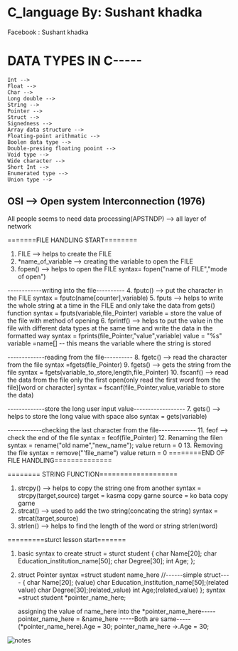 # C_language By: Sushant khadka

 Facebook : Sushant khadka 
 
# DATA TYPES IN C-----
    Int -->
    Float -->
    Char -->
    Long double -->
    String -->
    Pointer -->
    Struct -->
    Signedness -->
    Array data structure -->
    Floating-point arithmatic -->
    Boolen data type -->
    Double-presing floating pooint -->
    Void type -->
    Wide character -->
    Short Int -->
    Enumerated type -->
    Union type -->

## OSI --> Open system Interconnection (1976)
All people seems to need data processing(APSTNDP) --> all layer of network

=======FILE HANDLING START========

1. FILE --> helps to create the FILE
2. *name_of_variable --> creating the variable to open the FILE
3. fopen() --> helps to open the FILE
    syntax= fopen("name of FILE","mode of open")

------------writing into the file----------
4. fputc() --> put the character in the FILE
    syntax = fputc(name[counter],variable)
5. fputs --> helps to write the whole string at a time in the FILE and only take the data from gets() function
    syntax = fputs(variable,file_Pointer)
    variable = store the value of the file with method of opening
6. fprintf() --> helps to put the value in the file with different data types at the same time and write the data in the formatted way
    syntax = fprints(file_Pointer,"value",variable)
    value = "%s"
    variable =name[] -- this means the variable where the string is stored

-------------reading from the file----------
8. fgetc() --> read the character from the file
    syntax =fgets(file_Pointer)
9. fgets() --> gets the string from the file
    syntax = fgets(variable_to_store,length,file_Pointer)
10. fscanf() --> read the data from the file only the first open(only read the first word from the file)[word or character]
    syntax = fscanf(file_Pointer,value,variable to store the data)

-------------store the long user input value------------------
7. gets() --> helps to store the long value with space also
    syntax = gets(variable)

------------checking the last character from the file-------------
11. feof --> check the end of the file
    syntax = feof(file_Pointer)
12. Renaming the filen
    syntax = rename("old name","new_name");
    value return = 0
13. Removing the file
    syntax = remove("'file_name")
    value return = 0
========END OF FILE HANDLING==============

======== STRING FUNCTION===================

1. strcpy() --> helps to copy the string one from another
    syntax = strcpy(target,source)
    target = kasma copy garne
    source = ko bata copy garne
2. strcat() --> used to add the two string(concating the string)
    syntax = strcat(target,source)
3. strlen() --> helps to find the length of the word or string
    strlen(word)


=========sturct lesson start=======
1. basic syntax to create struct = sturct student
    {
        char Name[20];
        char Education_institution_name[50];
        char Degree[30];
        int Age;
    };

2. struct Pointer
    syntax =struct student name_here //------simple struct----
    {
        char Name[20]; (value)
        char Education_institution_name[50];(related value)
        char Degree[30];(related_value)
        int Age;(related_value)
    };
    syntax =struct student *pointer_name_here;

    assigning the value of name_here into the *pointer_name_here-----
    pointer_name_here = &name_here
        -----Both are same-----
    (*pointer_name_here).Age = 30;
    pointer_name_here ->.Age = 30;



![notes](https://user-images.githubusercontent.com/87481819/154859852-d77f8033-8c94-493b-92c2-a5eb1a399cf4.png)
